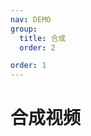 ```yaml
---
nav: DEMO
group:
  title: 合成
  order: 2

order: 1
---
```


# 合成视频

<code src="./decode-video.tsx"></code>
